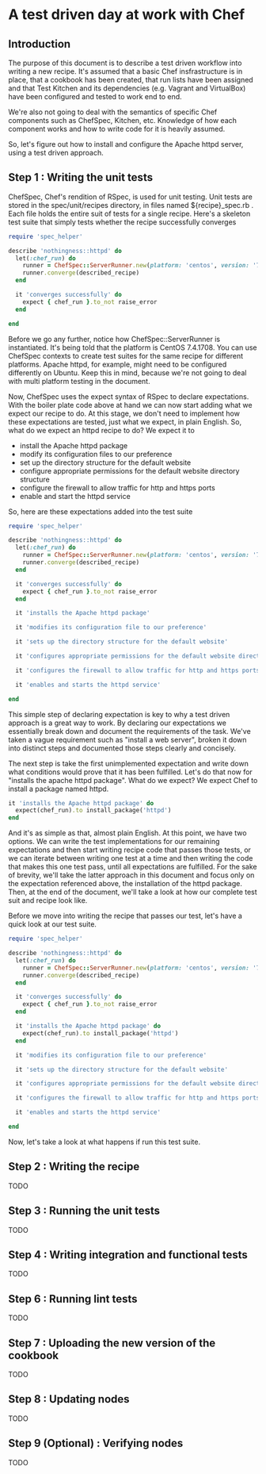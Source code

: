 # A test driven day at work with Chef

## Introduction

The purpose of this document is to describe a test driven workflow into writing a new recipe. It's assumed that a basic Chef insfrastructure is in place, that a cookbook has been created, that run lists have been assigned and that Test Kitchen and its dependencies (e.g. Vagrant and VirtualBox) have been configured and tested to work end to end.

We're also not going to deal with the semantics of specific Chef components such as ChefSpec, Kitchen, etc. Knowledge of how each component works and how to write code for it is heavily assumed.

So, let's figure out how to install and configure the Apache httpd server, using a test driven approach.

## Step 1 : Writing the unit tests

ChefSpec, Chef's rendition of RSpec, is used for unit testing. Unit tests are stored in the spec/unit/recipes directory, in files named ${recipe}_spec.rb . Each file holds the entire suit of tests for a single recipe. Here's a skeleton test suite that simply tests whether the recipe successfully converges

```ruby
require 'spec_helper'

describe 'nothingness::httpd' do
  let(:chef_run) do
    runner = ChefSpec::ServerRunner.new(platform: 'centos', version: '7.4.1708')
    runner.converge(described_recipe)
  end

  it 'converges successfully' do
    expect { chef_run }.to_not raise_error
  end

end
```

Before we go any further, notice how ChefSpec::ServerRunner is instantiated. It's being told that the platform is CentOS 7.4.1708. You can use ChefSpec contexts to create test suites for the same recipe for different platforms. Apache httpd, for example, might need to be configured differently on Ubuntu. Keep this in mind, because we're not going to deal with multi platform testing in the document.

Now, ChefSpec uses the expect syntax of RSpec to declare expectations. With the boiler plate code above at hand we can now start adding what we expect our recipe to do. At this stage, we don't need to implement how these expectations are tested, just what we expect, in plain English. So, what do we expect an httpd recipe to do? We expect it to

- install the Apache httpd package
- modify its configuration files to our preference
- set up the directory structure for the default website
- configure appropriate permissions for the default website directory structure
- configure the firewall to allow traffic for http and https ports
- enable and start the httpd service

So, here are these expectations added into the test suite

```ruby
require 'spec_helper'

describe 'nothingness::httpd' do
  let(:chef_run) do
    runner = ChefSpec::ServerRunner.new(platform: 'centos', version: '7.4.1708')
    runner.converge(described_recipe)
  end

  it 'converges successfully' do
    expect { chef_run }.to_not raise_error
  end

  it 'installs the Apache httpd package'

  it 'modifies its configuration file to our preference'

  it 'sets up the directory structure for the default website'

  it 'configures appropriate permissions for the default website directory structure'

  it 'configures the firewall to allow traffic for http and https ports'

  it 'enables and starts the httpd service'

end
```

This simple step of declaring expectation is key to why a test driven approach is a great way to work. By declaring our expectations we essentially break down and document the requirements of the task. We've taken a vague requirement such as "install a web server", broken it down into distinct steps and documented those steps clearly and concisely.

The next step is take the first unimplemented expectation and write down what conditions would prove that it has been fulfilled. Let's do that now for "installs the apache httpd package". What do we expect? We expect Chef to install a package named httpd.

```ruby
it 'installs the Apache httpd package' do
  expect(chef_run).to install_package('httpd')
end
```

And it's as simple as that, almost plain English. At this point, we have two options. We can write the test implementations for our remaining expectations and then start writing recipe code that passes those tests, or we can iterate between writing one test at a time and then writing the code that makes this one test pass, until all expectations are fulfilled. For the sake of brevity, we'll take the latter approach in this document and focus only on the expectation referenced above, the installation of the httpd package. Then, at the end of the document, we'll take a look at how our complete test suit and recipe look like.

Before we move into writing the recipe that passes our test, let's have a quick look at our test suite.

```ruby
require 'spec_helper'

describe 'nothingness::httpd' do
  let(:chef_run) do
    runner = ChefSpec::ServerRunner.new(platform: 'centos', version: '7.4.1708')
    runner.converge(described_recipe)
  end

  it 'converges successfully' do
    expect { chef_run }.to_not raise_error
  end

  it 'installs the Apache httpd package' do
    expect(chef_run).to install_package('httpd')
  end

  it 'modifies its configuration file to our preference'

  it 'sets up the directory structure for the default website'

  it 'configures appropriate permissions for the default website directory structure'

  it 'configures the firewall to allow traffic for http and https ports'

  it 'enables and starts the httpd service'

end
```

Now, let's take a look at what happens if run this test suite.

## Step 2 : Writing the recipe

TODO

## Step 3 : Running the unit tests

TODO

## Step 4 : Writing integration and functional tests

TODO

## Step 6 : Running lint tests

TODO

## Step 7 : Uploading the new version of the cookbook

TODO

## Step 8 : Updating nodes

TODO

## Step 9 (Optional) : Verifying nodes

TODO
